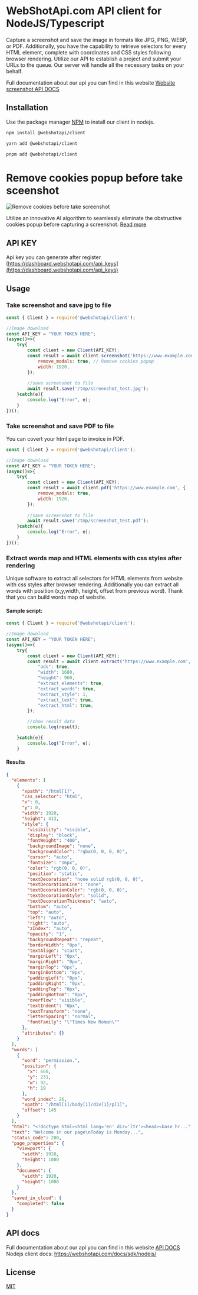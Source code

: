 # WebShotApi.com API client for NodeJS/Typescript

Capture a screenshot and save the image in formats like JPG, PNG, WEBP, or PDF. Additionally, you have the capability to retrieve selectors for every HTML element, complete with coordinates and CSS styles following browser rendering. Utilize our API to establish a project and submit your URLs to the queue. Our server will handle all the necessary tasks on your behalf.

Full documentation about our api you can find in this website [Website screenshot API DOCS](https://webshotapi.com/docs/)

## Installation

Use the package manager [NPM](https://www.npmjs.com/package/@webshotapi/client) to install our client in nodejs.

```bash
npm install @webshotapi/client
```

```sh
yarn add @webshotapi/client
```

```sh
pnpm add @webshotapi/client
```

# Remove cookies popup before take sceenshot
![Remove cookies before take screenshot](https://raw.githubusercontent.com/webshotapi/webshotapi-website-screenshot-php-client/6681d3d38ea13391a30b2e43b8c37191e2d41bef/images/remove-cookies-before-take-screenshot.png)

Utilize an innovative AI algorithm to seamlessly eliminate the obstructive cookies popup before capturing a screenshot. [Read more](http://webshotapi.com/blog/remove-cookies-before-take-screenshot/)


## API KEY
Api key you can generate after register.
[https://dashboard.webshotapi.com/api_keys](https://dashboard.webshotapi.com/api_keys)

## Usage

### Take screenshot and save jpg to file
```javascript
const { Client } = require('@webshotapi/client');

//Image download
const API_KEY = "YOUR TOKEN HERE";
(async()=>{
    try{
        const client = new Client(API_KEY);
        const result = await client.screenshot('https://www.example.com', {
            remove_modals: true, // Remove cookies popup
            width: 1920,
        });
        
        //save screenshot to file
        await result.save('/tmp/screenshot_test.jpg');
    }catch(e){
        console.log("Error", e);
    }
})();
```

### Take screenshot and save PDF to file
You can covert your html page to invoice in PDF.
```javascript
const { Client } = require('@webshotapi/client');

//Image download
const API_KEY = "YOUR TOKEN HERE";
(async()=>{
    try{
        const client = new Client(API_KEY);
        const result = await client.pdf('https://www.example.com', {
            remove_modals: true,
            width: 1920,
        });
        
        //save screenshot to file
        await result.save('/tmp/screenshot_test.pdf');
    }catch(e){
        console.log("Error", e);
    }
})();
```

### Extract words map and HTML elements with css styles after rendering
Unique software to extract all selectors for HTML elements from website with css styles after browser rendering. Additionally you can extract all words with position (x,y,width, height, offset from previous word). Thank that you can build words map of website.

#### Sample script:
```javascript
const { Client } = require('@webshotapi/client');

//Image download
const API_KEY = "YOUR TOKEN HERE";
(async()=>{
    try{
        const client = new Client(API_KEY);
        const result = await client.extract('https://www.example.com', {
            "ads": true,
            "width": 1680,
            "height": 960,
            "extract_elements": true,
            "extract_words": true,
            "extract_style": 1,
            "extract_text": true,
            "extract_html": true,
        });

        //show result data
        console.log(result);

    }catch(e){
        console.log("Error", e);
    }
```
#### Results

```json
{
  "elements": [
    {
      "xpath": "/html[1]",
      "css_selector": "html",
      "x": 0,
      "y": 0,
      "width": 1920,
      "height": 413,
      "style": {
        "visibility": "visible",
        "display": "block",
        "fontWeight": "400",
        "backgroundImage": "none",
        "backgroundColor": "rgba(0, 0, 0, 0)",
        "cursor": "auto",
        "fontSize": "16px",
        "color": "rgb(0, 0, 0)",
        "position": "static",
        "textDecoration": "none solid rgb(0, 0, 0)",
        "textDecorationLine": "none",
        "textDecorationColor": "rgb(0, 0, 0)",
        "textDecorationStyle": "solid",
        "textDecorationThickness": "auto",
        "bottom": "auto",
        "top": "auto",
        "left": "auto",
        "right": "auto",
        "zIndex": "auto",
        "opacity": "1",
        "backgroundRepeat": "repeat",
        "borderWidth": "0px",
        "textAlign": "start",
        "marginLeft": "0px",
        "marginRight": "0px",
        "marginTop": "0px",
        "marginBottom": "0px",
        "paddingLeft": "0px",
        "paddingRight": "0px",
        "paddingTop": "0px",
        "paddingBottom": "0px",
        "overflow": "visible",
        "textIndent": "0px",
        "textTransform": "none",
        "letterSpacing": "normal",
        "fontFamily": "\"Times New Roman\""
      },
      "attributes": {}
    }
  ],
  "words": [
    {
      "word": "permission.",
      "position": {
        "x": 660,
        "y": 231,
        "w": 92,
        "h": 19
      },
      "word_index": 26,
      "xpath": "/html[1]/body[1]/div[1]/p[1]",
      "offset": 145
    }
  ],
  "html": "<!doctype html><html lang='en' dir='ltr'><head><base hr...",
  "text": "Welcome in our page\nToday is Monday...",
  "status_code": 200,
  "page_properties": {
    "viewport": {
      "width": 1920,
      "height": 1080
    },
    "document": {
      "width": 1920,
      "height": 1080
    }
  },
  "saved_in_cloud": {
    "completed": false
  }
}

```

## API docs
Full documentation about our api you can find in this website [API DOCS](https://webshotapi.com/docs/)
Nodejs client docs: https://webshotapi.com/docs/sdk/nodejs/

## License
[MIT](https://choosealicense.com/licenses/mit/)